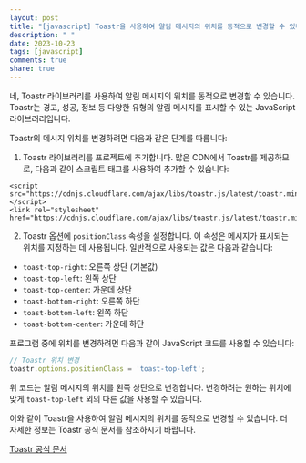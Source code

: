 ```yaml
---
layout: post
title: "[javascript] Toastr을 사용하여 알림 메시지의 위치를 동적으로 변경할 수 있나요?"
description: " "
date: 2023-10-23
tags: [javascript]
comments: true
share: true
---
```


네, Toastr 라이브러리를 사용하여 알림 메시지의 위치를 동적으로 변경할 수 있습니다. Toastr는 경고, 성공, 정보 등 다양한 유형의 알림 메시지를 표시할 수 있는 JavaScript 라이브러리입니다.

Toastr의 메시지 위치를 변경하려면 다음과 같은 단계를 따릅니다:

1. Toastr 라이브러리를 프로젝트에 추가합니다. 많은 CDN에서 Toastr를 제공하므로, 다음과 같이 스크립트 태그를 사용하여 추가할 수 있습니다:

```
<script src="https://cdnjs.cloudflare.com/ajax/libs/toastr.js/latest/toastr.min.js"></script>
<link rel="stylesheet" href="https://cdnjs.cloudflare.com/ajax/libs/toastr.js/latest/toastr.min.css">
```

2. Toastr 옵션에 `positionClass` 속성을 설정합니다. 이 속성은 메시지가 표시되는 위치를 지정하는 데 사용됩니다. 일반적으로 사용되는 값은 다음과 같습니다:

- `toast-top-right`: 오른쪽 상단 (기본값)
- `toast-top-left`: 왼쪽 상단
- `toast-top-center`: 가운데 상단
- `toast-bottom-right`: 오른쪽 하단
- `toast-bottom-left`: 왼쪽 하단
- `toast-bottom-center`: 가운데 하단

프로그램 중에 위치를 변경하려면 다음과 같이 JavaScript 코드를 사용할 수 있습니다:

```javascript
// Toastr 위치 변경
toastr.options.positionClass = 'toast-top-left';
```

위 코드는 알림 메시지의 위치를 왼쪽 상단으로 변경합니다. 변경하려는 원하는 위치에 맞게 `toast-top-left` 외의 다른 값을 사용할 수 있습니다.

이와 같이 Toastr을 사용하여 알림 메시지의 위치를 동적으로 변경할 수 있습니다. 더 자세한 정보는 Toastr 공식 문서를 참조하시기 바랍니다.

[Toastr 공식 문서](https://github.com/CodeSeven/toastr)